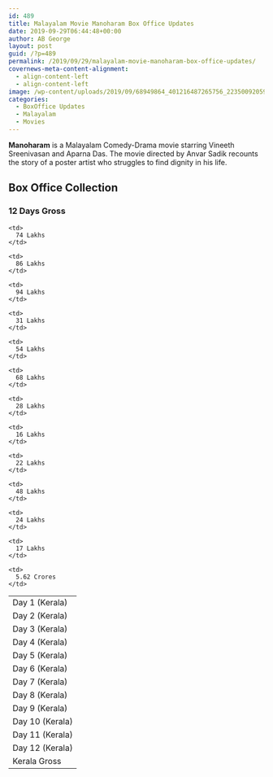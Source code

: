 ```yaml
---
id: 489
title: Malayalam Movie Manoharam Box Office Updates
date: 2019-09-29T06:44:48+00:00
author: AB George
layout: post
guid: /?p=489
permalink: /2019/09/29/malayalam-movie-manoharam-box-office-updates/
covernews-meta-content-alignment:
  - align-content-left
  - align-content-left
image: /wp-content/uploads/2019/09/68949864_401216487265756_2235009205977219072_n.jpg
categories:
  - BoxOffice Updates
  - Malayalam
  - Movies
---
```

**Manoharam** is a Malayalam Comedy-Drama movie starring Vineeth Sreenivasan and Aparna Das. The movie directed by Anvar Sadik recounts the story of a poster artist who struggles to find dignity in his life.

## Box Office Collection

### 12 Days Gross

<table class="wp-block-table">
  <tr>
    <td>
      Day 1 (Kerala)
    </td>
    
    <td>
      74 Lakhs
    </td>
  </tr>
  
  <tr>
    <td>
      Day 2 (Kerala)
    </td>
    
    <td>
      86 Lakhs
    </td>
  </tr>
  
  <tr>
    <td>
      Day 3 (Kerala)
    </td>
    
    <td>
      94 Lakhs
    </td>
  </tr>
  
  <tr>
    <td>
      Day 4 (Kerala)
    </td>
    
    <td>
      31 Lakhs
    </td>
  </tr>
  
  <tr>
    <td>
      Day 5 (Kerala)
    </td>
    
    <td>
      54 Lakhs
    </td>
  </tr>
  
  <tr>
    <td>
      Day 6 (Kerala)
    </td>
    
    <td>
      68 Lakhs
    </td>
  </tr>
  
  <tr>
    <td>
      Day 7 (Kerala)
    </td>
    
    <td>
      28 Lakhs
    </td>
  </tr>
  
  <tr>
    <td>
      Day 8 (Kerala)
    </td>
    
    <td>
      16 Lakhs
    </td>
  </tr>
  
  <tr>
    <td>
      Day 9 (Kerala)
    </td>
    
    <td>
      22 Lakhs
    </td>
  </tr>
  
  <tr>
    <td>
      Day 10 (Kerala)
    </td>
    
    <td>
      48 Lakhs
    </td>
  </tr>
  
  <tr>
    <td>
      Day 11 (Kerala)
    </td>
    
    <td>
      24 Lakhs
    </td>
  </tr>
  
  <tr>
    <td>
      Day 12 (Kerala)
    </td>
    
    <td>
      17 Lakhs
    </td>
  </tr>
  
  <tr>
    <td>
      Kerala Gross
    </td>
    
    <td>
      5.62 Crores
    </td>
  </tr>
</table>